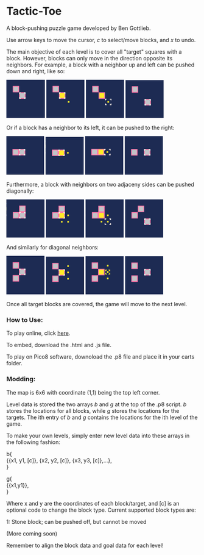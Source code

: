 # Tactic-Toe

A block-pushing puzzle game developed by Ben Gottlieb. 

Use arrow keys to move the cursor, *c* to select/move blocks, and *x* to undo. 

The main objective of each level is to cover all "target" squares with a block. However, blocks can only move in the direction opposite its neighbors. For example, a block with a neighbor up and left can be pushed down and right, like so:

![](/data/tutorial1.1.png)
![](/data/tutorial1.2.png)
![](/data/tutorial1.3.png)
![](/data/tutorial1.4.png)

Or if a block has a neighbor to its left, it can be pushed to the right:

![](/data/tutorial2.1.png)
![](/data/tutorial2.2.png)
![](/data/tutorial2.3.png)
![](/data/tutorial2.4.png)

Furthermore, a block with neighbors on two adjaceny sides can be pushed diagonally:

![](/data/tutorial3.1.png)
![](/data/tutorial3.2.png)
![](/data/tutorial3.3.png)
![](/data/tutorial3.4.png)

And similarly for diagonal neighbors:

![](/data/tutorial4.1.png)
![](/data/tutorial4.2.png)
![](/data/tutorial4.3.png)
![](/data/tutorial4.4.png)

Once all target blocks are covered, the game will move to the next level. 

### How to Use:

To play online, click [here](https://apineapple.github.io/tactic-toe/).

To embed, download the .html and .js file.

To play on Pico8 software, downoload the .p8 file and place it in your carts folder.

### Modding: 

The map is 6x6 with coordinate (1,1) being the top left corner. 

Level data is stored the two arrays _b_ and _g_ at the top of the .p8 script. _b_ stores the locations for all blocks, while _g_ stores the locations for the targets. The ith entry of _b_ and _g_ contains the locations for the ith level of the game. 

To make your own levels, simply enter new level data into these arrays in the following fashion:

b{  
     {{x1, y1, [c]}, {x2, y2, [c]}, {x3, y3, [c]},...},  
}

g{  
     {{x1,y1}},   
}

Where x and y are the coordinates of each block/target, and [c] is an optional code to change the block type. Current supported block types are:

1: Stone block; can be pushed off, but cannot be moved

(More coming soon)

Remember to align the block data and goal data for each level!
